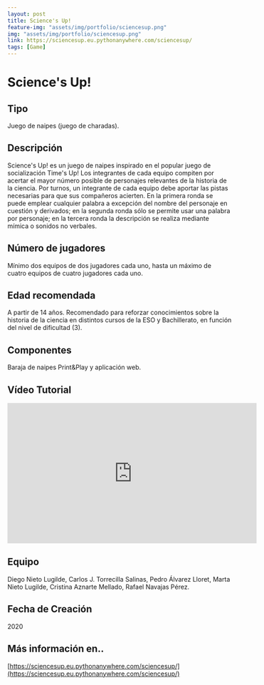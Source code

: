 ```yaml
---
layout: post
title: Science's Up!
feature-img: "assets/img/portfolio/sciencesup.png"
img: "assets/img/portfolio/sciencesup.png"
link: https://sciencesup.eu.pythonanywhere.com/sciencesup/
tags: [Game]
---
```


<!-- ![image]({{ page.img | relative_url }}) -->

<!-- [FOTO ILUSTRATIVA DEL JUEGO] -->
# Science's Up!

## Tipo
Juego de naipes (juego de charadas).

## Descripción
Science's Up! es un juego de naipes inspirado en el popular juego de socialización Time's Up! Los integrantes de cada equipo compiten por acertar el mayor número posible de personajes relevantes de la historia de la ciencia. Por turnos, un integrante de cada equipo debe aportar las pistas necesarias para que sus compañeros acierten. En la primera ronda se puede emplear cualquier palabra a excepción del nombre del personaje en cuestión y derivados; en la segunda ronda sólo se permite usar una palabra por personaje; en la tercera ronda la descripción se realiza mediante mímica o sonidos no verbales.

## Número de jugadores
Mínimo dos equipos de dos jugadores cada uno, hasta un máximo de cuatro equipos de cuatro jugadores cada uno. 

## Edad recomendada
A partir de 14 años. Recomendado para reforzar conocimientos sobre la historia de la ciencia en distintos cursos de la ESO y Bachillerato, en función del nivel de dificultad (3). 

## Componentes
Baraja de naipes Print&Play y aplicación web. 

## Vídeo Tutorial

<div class="d-flex justify-content-center">
    <iframe width="560" height="315" src="https://www.youtube.com/embed/M9P6CE5IWHs" frameborder="0" allow="autoplay; encrypted-media" allowfullscreen></iframe>
</div>

## Equipo
Diego Nieto Lugilde, Carlos J. Torrecilla Salinas, Pedro Álvarez Lloret, Marta Nieto Lugilde, Cristina Aznarte Mellado, Rafael Navajas Pérez. 

## Fecha de Creación
2020

## Más información en..
[https://sciencesup.eu.pythonanywhere.com/sciencesup/](https://sciencesup.eu.pythonanywhere.com/sciencesup/)

